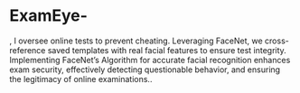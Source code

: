 # ExamEye-
, I oversee online tests to prevent cheating. Leveraging FaceNet, we cross-reference saved templates with real facial features to ensure test integrity. Implementing FaceNet’s Algorithm for accurate facial recognition enhances exam security, effectively detecting questionable behavior, and ensuring the legitimacy of online examinations..
